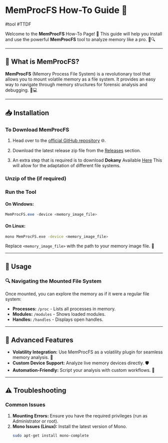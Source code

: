 # MemProcFS How-To Guide 🚀
#tool #TTDF 

Welcome to the **MemProcFS** How-To Page! 🎉 This guide will help you install and use the powerful **MemProcFS** tool to analyze memory like a pro. 🧠🔍

---

## 🌟 What is MemProcFS?

**MemProcFS** (Memory Process File System) is a revolutionary tool that allows you to mount volatile memory as a file system. It provides an easy way to navigate through memory structures for forensic analysis and debugging. 📂💻

---

## 📥 Installation

### To Download MemProcFS

1. Head over to the [official GitHub repository](https://github.com/ufrisk/MemProcFS/releases/tag/v5.14) 🌐.
2. Download the latest release zip file from the [Releases](https://github.com/ufrisk/MemProcFS/releases) section.

3. An extra step that is required is to download **Dokany** Available [Here](https://github.com/dokan-dev/dokany/releases/download/v2.2.1.1000/Dokan_x64.msi) 
This will allow for the adaptation of different file systems.


### Unzip of the (if required)

### Run the Tool

#### On Windows:
```powershell
MemProcFS.exe -device <memory_image_file>
```

#### On Linux:
```bash
mono MemProcFS.exe -device <memory_image_file>
```

Replace `<memory_image_file>` with the path to your memory image file. 📁

---

## 🔧 Usage

### 🔍 Navigating the Mounted File System

Once mounted, you can explore the memory as if it were a regular file system:

- **Processes:** `/proc` - Lists all processes in memory.
- **Modules:** `/modules` - Shows loaded modules.
- **Handles:** `/handles` - Displays open handles.

---

## 🚀 Advanced Features

- **Volatility Integration:** Use MemProcFS as a volatility plugin for seamless memory analysis. 🔗
- **Custom Device Support:** Analyze live memory devices directly. 🛡️
- **Automation-Friendly:** Script your analysis with custom workflows. 🤖

---

## ⚠️ Troubleshooting

### Common Issues

1. **Mounting Errors:** Ensure you have the required privileges (run as Administrator or root).
2. **Mono Issues (Linux):** Install the latest version of Mono.
   ```bash
   sudo apt-get install mono-complete
   ```


